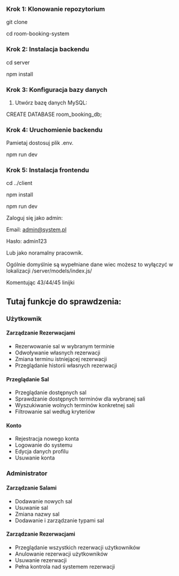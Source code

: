 ### Krok 1: Klonowanie repozytorium

git clone <url-repozytorium>

cd room-booking-system

### Krok 2: Instalacja backendu

cd server

npm install

### Krok 3: Konfiguracja bazy danych

1. Utwórz bazę danych MySQL:

CREATE DATABASE room_booking_db;

### Krok 4: Uruchomienie backendu

Pamietaj dostosuj plik .env.

npm run dev

### Krok 5: Instalacja frontendu

cd ../client

npm install

npm run dev

Zaloguj się jako admin:

Email: admin@system.pl

Hasło: admin123

Lub jako noramalny pracownik.

Ogólnie domyślnie są wypełniane dane wiec możesz to wyłączyć w lokalizacji /server/models/index.js/

Komentując 43/44/45 linijki



## Tutaj funkcje do sprawdzenia:

### Użytkownik

#### Zarządzanie Rezerwacjami
- Rezerwowanie sal w wybranym terminie
- Odwoływanie własnych rezerwacji
- Zmiana terminu istniejącej rezerwacji
- Przeglądanie historii własnych rezerwacji

#### Przeglądanie Sal
- Przeglądanie dostępnych sal
- Sprawdzanie dostępnych terminów dla wybranej sali
- Wyszukiwanie wolnych terminów konkretnej sali
- Filtrowanie sal według kryteriów

#### Konto
- Rejestracja nowego konta
- Logowanie do systemu
- Edycja danych profilu
- Usuwanie konta

### Administrator

#### Zarządzanie Salami
- Dodawanie nowych sal
- Usuwanie sal
- Zmiana nazwy sal
- Dodawanie i zarządzanie typami sal

#### Zarządzanie Rezerwacjami
- Przeglądanie wszystkich rezerwacji użytkowników
- Anulowanie rezerwacji użytkowników
- Usuwanie rezerwacji
- Pełna kontrola nad systemem rezerwacji

